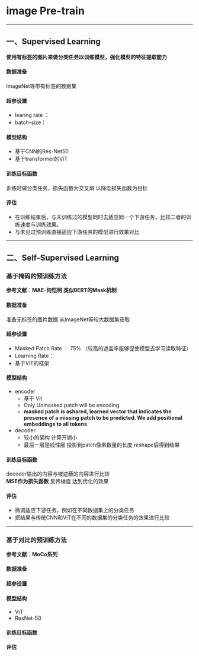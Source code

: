 # image Pre-train
---
## 一、Supervised Learning

**使用有标签的图片来做分类任务以训练模型，强化模型的特征提取能力**

#### 数据准备
ImageNet等带有标签的数据集
#### 超参设置
* learing rate ：
* batch-size：
#### 模型结构
* 基于CNN的Res-Net50
* 基于transformer的ViT

#### 训练目标函数
训练时做分类任务，损失函数为交叉熵
以降低损失函数为目标
#### 评估
* 在训练结束后，与未训练过的模型同时去适应同一个下游任务，比较二者的训练速度与训练效果。
* 与未见过预训练直接适应下游任务的模型进行效果对比


---


## 二、Self-Supervised Learning
### 基于掩码的预训练方法
**参考文献**：**MAE-何恺明**
**类似BERT的Mask机制**

#### 数据准备
准备无标签的图片数据 从ImageNet等较大数据集获取

#### 超参设置
* Masked Patch Rate ： 75% （较高的遮盖率能够促使模型去学习读取特征）
* Learning Rate：
* 基于ViT的框架

#### 模型结构
* encoder
  * 基于 Vit
  * Only Unmasked patch will be encoding
  * **masked patch is ashared, learned vector that indicates the presence of a missing patch to be predicted. We add positional embeddings to all tokens**
* decoder
  * 较小的架构 计算开销小
  * 最后一层是线性层 投影到patch像素数量的长度 reshape后得到结果 

#### 训练目标函数
decoder输出的内容与被遮蔽的内容进行比较  
**MSE作为损失函数**
反传梯度 达到优化的效果

#### 评估
* 微调适应下游任务，例如在不同数据集上的分类任务
* 把结果与传统CNN和ViT在不同的数据集的分类任务的效果进行比较


---
### 基于对比的预训练方法
**参考文献**：**MoCo系列**

#### 数据准备

#### 超参设置

#### 模型结构
* ViT
* ResNet-50
#### 训练目标函数

#### 评估



